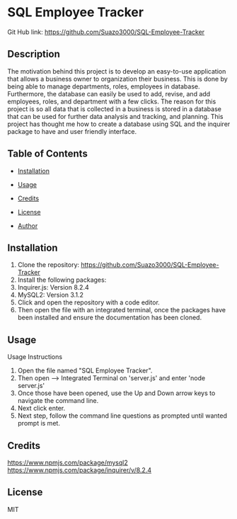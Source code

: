 # SQL Employee Tracker

Git Hub link: https://github.com/Suazo3000/SQL-Employee-Tracker

## Description

The motivation behind this project is to develop an easy-to-use application that allows a business owner to organization their business. This is done by being able to manage departments, roles, employees in database. Furthermore, the database can easily be used to add, revise, and add employees, roles, and department with a few clicks. The reason for this project is so all data that is collected in a business is stored in a database that can be used for further data analysis and tracking, and planning. This project has thought me how to create a database using SQL and the inquirer package to have and user friendly interface.


## Table of Contents

 
- [Installation](#installation)

- [Usage](#usage)

- [Credits](#credits)

- [License](#license)

- [Author](#Author)

 

## Installation

1. Clone the repository: https://github.com/Suazo3000/SQL-Employee-Tracker
2. Install the following packages:
3. Inquirer.js: Version 8.2.4
4. MySQL2: Version 3.1.2
5. Click and open the repository with a code editor.
6. Then open the file with an integrated terminal, once the packages have been installed and ensure the documentation has been cloned.

## Usage

Usage Instructions

1. Open the file named "SQL Employee Tracker".
2. Then open --> Integrated Terminal on 'server.js' and enter 'node server.js'
3. Once those have been opened, use the Up and Down arrow keys to navigate the command line.
4. Next click enter.
5. Next step, follow the command line questions as prompted until wanted prompt is met.
 
## Credits
https://www.npmjs.com/package/mysql2 \
https://www.npmjs.com/package/inquirer/v/8.2.4
 
 
## License
MIT